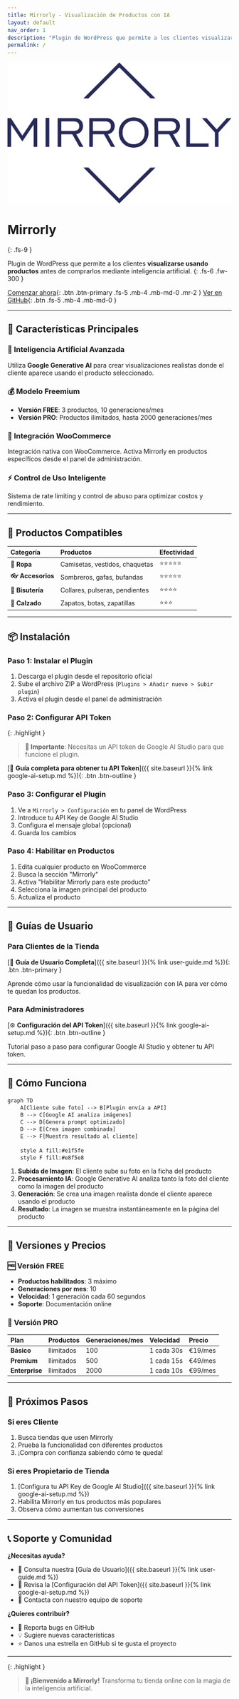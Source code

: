 ```yaml
---
title: Mirrorly - Visualización de Productos con IA
layout: default
nav_order: 1
description: "Plugin de WordPress que permite a los clientes visualizarse usando productos antes de comprarlos mediante inteligencia artificial"
permalink: /
---
```


<div align="center">
  <img src="logo.png" alt="Mirrorly Logo" class="main-logo">
</div>

# Mirrorly
{: .fs-9 }

Plugin de WordPress que permite a los clientes **visualizarse usando productos** antes de comprarlos mediante inteligencia artificial.
{: .fs-6 .fw-300 }

[Comenzar ahora](#instalación){: .btn .btn-primary .fs-5 .mb-4 .mb-md-0 .mr-2 }
[Ver en GitHub](https://github.com/MrViSiOn/mirrorly-docs){: .btn .fs-5 .mb-4 .mb-md-0 }

---

## 🚀 Características Principales

### 🤖 Inteligencia Artificial Avanzada
Utiliza **Google Generative AI** para crear visualizaciones realistas donde el cliente aparece usando el producto seleccionado.

### 💰 Modelo Freemium
- **Versión FREE**: 3 productos, 10 generaciones/mes
- **Versión PRO**: Productos ilimitados, hasta 2000 generaciones/mes

### 🛒 Integración WooCommerce
Integración nativa con WooCommerce. Activa Mirrorly en productos específicos desde el panel de administración.

### ⚡ Control de Uso Inteligente
Sistema de rate limiting y control de abuso para optimizar costos y rendimiento.

---

## 🎯 Productos Compatibles

| Categoría | Productos | Efectividad |
|:----------|:----------|:------------|
| **👕 Ropa** | Camisetas, vestidos, chaquetas | ⭐⭐⭐⭐⭐ |
| **👓 Accesorios** | Sombreros, gafas, bufandas | ⭐⭐⭐⭐⭐ |
| **💍 Bisutería** | Collares, pulseras, pendientes | ⭐⭐⭐⭐ |
| **👟 Calzado** | Zapatos, botas, zapatillas | ⭐⭐⭐ |

---

## 📦 Instalación

### Paso 1: Instalar el Plugin

1. Descarga el plugin desde el repositorio oficial
2. Sube el archivo ZIP a WordPress (`Plugins > Añadir nuevo > Subir plugin`)
3. Activa el plugin desde el panel de administración

### Paso 2: Configurar API Token

{: .highlight }
> **🔑 Importante**: Necesitas un API token de Google AI Studio para que funcione el plugin.

[📖 **Guía completa para obtener tu API Token**]({{ site.baseurl }}{% link google-ai-setup.md %}){: .btn .btn-outline }

### Paso 3: Configurar el Plugin

1. Ve a `Mirrorly > Configuración` en tu panel de WordPress
2. Introduce tu API Key de Google AI Studio
3. Configura el mensaje global (opcional)
4. Guarda los cambios

### Paso 4: Habilitar en Productos

1. Edita cualquier producto en WooCommerce
2. Busca la sección "Mirrorly" 
3. Activa "Habilitar Mirrorly para este producto"
4. Selecciona la imagen principal del producto
5. Actualiza el producto

---

## 📖 Guías de Usuario

### Para Clientes de la Tienda
[📱 **Guía de Usuario Completa**]({{ site.baseurl }}{% link user-guide.md %}){: .btn .btn-primary }

Aprende cómo usar la funcionalidad de visualización con IA para ver cómo te quedan los productos.

### Para Administradores
[⚙️ **Configuración del API Token**]({{ site.baseurl }}{% link google-ai-setup.md %}){: .btn .btn-outline }

Tutorial paso a paso para configurar Google AI Studio y obtener tu API token.

---

## 🔧 Cómo Funciona

```mermaid
graph TD
    A[Cliente sube foto] --> B[Plugin envía a API]
    B --> C[Google AI analiza imágenes]
    C --> D[Genera prompt optimizado]
    D --> E[Crea imagen combinada]
    E --> F[Muestra resultado al cliente]
    
    style A fill:#e1f5fe
    style F fill:#e8f5e8
```

1. **Subida de Imagen**: El cliente sube su foto en la ficha del producto
2. **Procesamiento IA**: Google Generative AI analiza tanto la foto del cliente como la imagen del producto
3. **Generación**: Se crea una imagen realista donde el cliente aparece usando el producto
4. **Resultado**: La imagen se muestra instantáneamente en la página del producto

---

## 💎 Versiones y Precios

### 🆓 Versión FREE
- **Productos habilitados**: 3 máximo
- **Generaciones por mes**: 10
- **Velocidad**: 1 generación cada 60 segundos
- **Soporte**: Documentación online

### 💼 Versión PRO

| Plan | Productos | Generaciones/mes | Velocidad | Precio |
|:-----|:----------|:-----------------|:----------|:-------|
| **Básico** | Ilimitados | 100 | 1 cada 30s | €19/mes |
| **Premium** | Ilimitados | 500 | 1 cada 15s | €49/mes |
| **Enterprise** | Ilimitados | 2000 | 1 cada 10s | €99/mes |

---

## 🚀 Próximos Pasos

### Si eres Cliente
1. Busca tiendas que usen Mirrorly
2. Prueba la funcionalidad con diferentes productos
3. ¡Compra con confianza sabiendo cómo te queda!

### Si eres Propietario de Tienda
1. [Configura tu API Key de Google AI Studio]({{ site.baseurl }}{% link google-ai-setup.md %})
2. Habilita Mirrorly en tus productos más populares
3. Observa cómo aumentan tus conversiones

---

## 📞 Soporte y Comunidad

**¿Necesitas ayuda?**
- 📖 Consulta nuestra [Guía de Usuario]({{ site.baseurl }}{% link user-guide.md %})
- 🔧 Revisa la [Configuración del API Token]({{ site.baseurl }}{% link google-ai-setup.md %})
- 💬 Contacta con nuestro equipo de soporte

**¿Quieres contribuir?**
- 🐛 Reporta bugs en GitHub
- 💡 Sugiere nuevas características
- ⭐ Danos una estrella en GitHub si te gusta el proyecto

---

{: .highlight }
> **🎉 ¡Bienvenido a Mirrorly!** Transforma tu tienda online con la magia de la inteligencia artificial.
